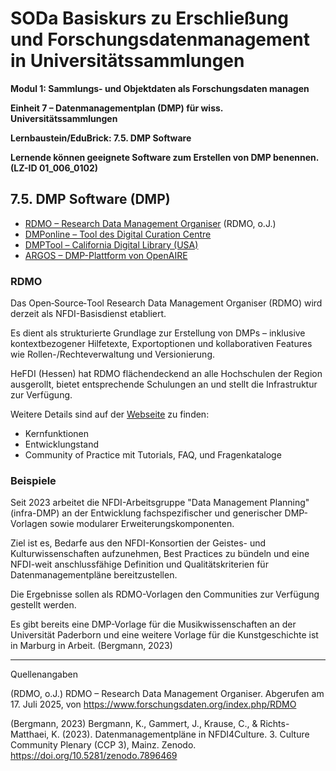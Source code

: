 <!--

-->

# SODa Basiskurs zu Erschließung und Forschungsdatenmanagement in Universitätssammlungen

**Modul 1: Sammlungs- und Objektdaten als Forschungsdaten managen**

**Einheit 7 – Datenmanagementplan (DMP) für wiss. Universitätssammlungen**

**Lernbaustein/EduBrick: 7.5. DMP Software**

**Lernende können geeignete Software zum Erstellen von DMP benennen. (LZ-ID 01\_006\_0102)**


## 7.5. DMP Software (DMP)


- [RDMO – Research Data Management Organiser](https://rdmorganiser.github.io/) (RDMO, o.J.)
- [DMPonline – Tool des Digital Curation Centre](https://dmponline.dcc.ac.uk/)
- [DMPTool – California Digital Library (USA)](https://dmptool.org/)
- [ARGOS – DMP-Plattform von OpenAIRE](https://argos.openaire.eu/)


### RDMO 

Das Open‑Source‑Tool Research Data Management Organiser (RDMO) wird derzeit als NFDI-Basisdienst etabliert. 

Es dient als strukturierte Grundlage zur Erstellung von DMPs – inklusive kontextbezogener Hilfetexte, Exportoptionen und kollaborativen Features wie Rollen-/Rechteverwaltung und Versionierung.

HeFDI (Hessen) hat RDMO flächendeckend an alle Hochschulen der Region ausgerollt, bietet entsprechende Schulungen an und stellt die Infrastruktur zur Verfügung.

Weitere Details sind auf der [Webseite](https://www.forschungsdaten.org/index.php/RDMO) zu finden:

* Kernfunktionen
* Entwicklungstand
* Community of Practice mit Tutorials, FAQ, und Fragenkataloge


### Beispiele

Seit 2023 arbeitet die NFDI-Arbeitsgruppe "Data Management Planning" (infra-DMP) an der Entwicklung fachspezifischer und generischer DMP-Vorlagen sowie modularer Erweiterungskomponenten. 

Ziel ist es, Bedarfe aus den NFDI-Konsortien der Geistes- und Kulturwissenschaften aufzunehmen, Best Practices zu bündeln und eine NFDI-weit anschlussfähige Definition und Qualitätskriterien für Datenmanagementpläne bereitzustellen. 

Die Ergebnisse sollen als RDMO-Vorlagen den Communities zur Verfügung gestellt werden. 

Es gibt bereits eine DMP-Vorlage für die Musikwissenschaften an der Universität Paderborn und eine weitere Vorlage für die Kunstgeschichte ist in Marburg in Arbeit. (Bergmann, 2023)

-----------
Quellenangaben

(RDMO, o.J.) RDMO – Research Data Management Organiser. Abgerufen am 17. Juli 2025, von https://www.forschungsdaten.org/index.php/RDMO

(Bergmann, 2023) Bergmann, K., Gammert, J., Krause, C., & Richts-Matthaei, K. (2023). Datenmanagementpläne in NFDI4Culture. 3. Culture Community Plenary (CCP 3), Mainz. Zenodo. https://doi.org/10.5281/zenodo.7896469

